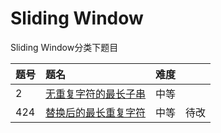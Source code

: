 # Sliding Window
Sliding Window分类下题目

| 题号 | 题名 | 难度 | |
|:---|:---|:---|:---|
| 2|[无重复字符的最长子串](src/medium/LengthOfLongestSubstring.java)|中等| |
| 424|[替换后的最长重复字符](src/medium/LongestRepeatingCharacterReplacement.java)|中等| 待改|